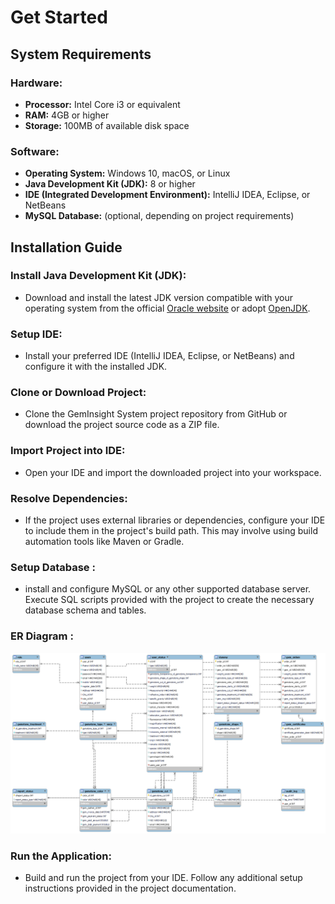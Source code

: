 # Get Started



## System Requirements

### Hardware:

- **Processor:** Intel Core i3 or equivalent
- **RAM:** 4GB or higher
- **Storage:** 100MB of available disk space

### Software:

- **Operating System:** Windows 10, macOS, or Linux
- **Java Development Kit (JDK):** 8 or higher
- **IDE (Integrated Development Environment):** IntelliJ IDEA, Eclipse, or NetBeans
- **MySQL Database:** (optional, depending on project requirements)

## Installation Guide

### Install Java Development Kit (JDK):

- Download and install the latest JDK version compatible with your operating system from the official [Oracle website](https://www.oracle.com/java/technologies/javase-downloads.html) or adopt [OpenJDK](https://adoptopenjdk.net/).

### Setup IDE:

- Install your preferred IDE (IntelliJ IDEA, Eclipse, or NetBeans) and configure it with the installed JDK.

### Clone or Download Project:

- Clone the GemInsight System project repository from GitHub or download the project source code as a ZIP file.

### Import Project into IDE:

- Open your IDE and import the downloaded project into your workspace.

### Resolve Dependencies:

- If the project uses external libraries or dependencies, configure your IDE to include them in the project's build path. This may involve using build automation tools like Maven or Gradle.

### Setup Database :

- install and configure MySQL or any other supported database server. Execute SQL scripts provided with the project to create the necessary database schema and tables.

### ER Diagram :
![Userregister](img/DatabaseEr.png)

### Run the Application:

- Build and run the project from your IDE. Follow any additional setup instructions provided in the project documentation.

